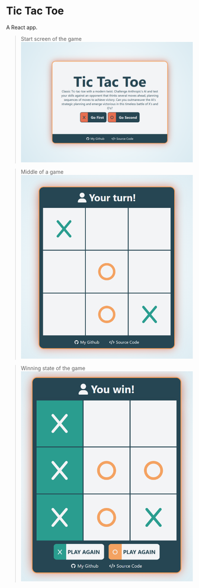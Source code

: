# Tic Tac Toe

A React app.

> Start screen of the game
![<Start Screen of the game>.](/readmePictures/tictactoe-1.PNG)

> Middle of a game
![<Middle of a game>.](/readmePictures/tictactoe-2.PNG)

> Winning state of the game
![<Winning state of the game>.](/readmePictures/tictactoe-3.PNG)